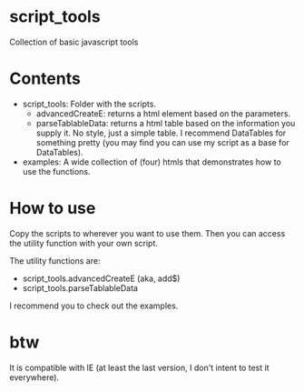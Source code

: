 # script_tools
Collection of basic javascript tools

# Contents
- script_tools:
  Folder with the scripts.
  - advancedCreateE:
    returns a html element based on the parameters.
  - parseTablableData:
    returns a html table based on the information you supply it. No style, just a simple table. I recommend DataTables for something pretty (you may find you can use my script as a base for DataTables).
- examples:
  A wide collection of (four) htmls that demonstrates how to use the functions.

# How to use
Copy the scripts to wherever you want to use them. Then you can access the utility function with your own script.

The utility functions are:
 - script_tools.advancedCreateE (aka, add$)
 - script_tools.parseTablableData

I recommend you to check out the examples.

# btw
It is compatible with IE (at least the last version, I don't intent to test it everywhere).